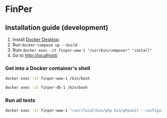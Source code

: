 # FinPer

## Installation guide (development)

1. Install [Docker Desktop](https://www.docker.com/products/docker-desktop).
2. Run `docker-compose up --build`
3. Rum `docker exec -it finper-www-1 "/usr/bin/composer" "install"`
4. Go to [http://localhost/](http://localhost/)

### Get into a Docker container's shell

```bash
docker exec -it finper-www-1 /bin/bash
```

```bash
docker exec -it finper-db-1 /bin/bash
```


### Run all tests

```bash
docker exec -it finper-www-1 "/usr/local/bin/php bin/phpunit --configuration phpunit.xml.dist --testsuite ci"
```